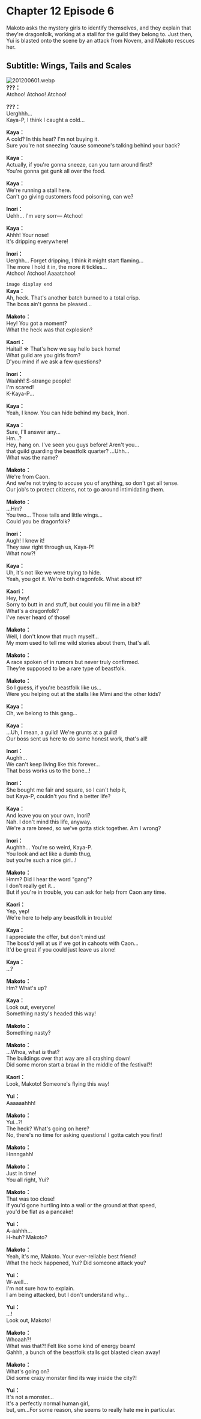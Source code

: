 # Chapter 12 Episode 6
Makoto asks the mystery girls to identify themselves, and they explain that they're dragonfolk, working at a stall for the guild they belong to. Just then, Yui is blasted onto the scene by an attack from Novem, and Makoto rescues her.
  
## Subtitle: Wings, Tails and Scales
  
![201200601.webp](https://redive.estertion.win/card/story/201200601.webp)  
**???：**  
Atchoo! Atchoo! Atchoo!  
  
**???：**  
Uerghhh...  
Kaya-P, I think I caught a cold...  
  
**Kaya：**  
A cold? In this heat? I'm not buying it.  
Sure you're not sneezing 'cause someone's talking behind your back?  
  
**Kaya：**  
Actually, if you're gonna sneeze, can you turn around first?  
You're gonna get gunk all over the food.  
  
**Kaya：**  
We're running a stall here.  
Can't go giving customers food poisoning, can we?  
  
**Inori：**  
Uehh... I'm very sorr— Atchoo!  
  
**Kaya：**  
Ahhh! Your nose!  
 It's dripping everywhere!  
  
**Inori：**  
Uerghh... Forget dripping, I think it might start flaming...  
The more I hold it in, the more it tickles...  
Atchoo! Atchoo! Aaaatchoo!  
  
`image display end`  
**Kaya：**  
Ah, heck. That's another batch burned to a total crisp.  
The boss ain't gonna be pleased...  
  
**Makoto：**  
Hey! You got a moment?  
What the heck was that explosion?  
  
**Kaori：**  
Haitai! ☆ That's how we say hello back home!  
What guild are you girls from?  
D'you mind if we ask a few questions?  
  
**Inori：**  
Waahh! S-strange people!  
 I'm scared!  
K-Kaya-P...  
  
**Kaya：**  
Yeah, I know. You can hide behind my back, Inori.  
  
**Kaya：**  
Sure, I'll answer any...  
Hm...?  
 Hey, hang on. I've seen you guys before! Aren't you...  
that guild guarding the beastfolk quarter? ...Uhh...  
 What was the name?  
  
**Makoto：**  
We're from Caon.  
And we're not trying to accuse you of anything, so don't get all tense.  
Our job's to protect citizens, not to go around intimidating them.  
  
**Makoto：**  
...Hm?  
You two... Those tails and little wings...  
Could you be dragonfolk?  
  
**Inori：**  
Augh! I knew it!  
They saw right through us, Kaya-P!  
 What now?!  
  
**Kaya：**  
Uh, it's not like we were trying to hide.  
Yeah, you got it. We're both dragonfolk. What about it?  
  
**Kaori：**  
Hey, hey!  
Sorry to butt in and stuff, but could you fill me in a bit?  
What's a dragonfolk?  
 I've never heard of those!  
  
**Makoto：**  
Well, I don't know that much myself...  
My mom used to tell me wild stories about them, that's all.  
  
**Makoto：**  
A race spoken of in rumors but never truly confirmed.  
They're supposed to be a rare type of beastfolk.  
  
**Makoto：**  
So I guess, if you're beastfolk like us...  
Were you helping out at the stalls like Mimi and the other kids?  
  
**Kaya：**  
Oh, we belong to this gang...  
  
**Kaya：**  
...Uh, I mean, a guild! We're grunts at a guild!  
Our boss sent us here to do some honest work, that's all!  
  
**Inori：**  
Aughh...  
 We can't keep living like this forever...  
That boss works us to the bone...!  
  
**Inori：**  
She bought me fair and square, so I can't help it,  
but Kaya-P, couldn't you find a better life?  
  
**Kaya：**  
And leave you on your own, Inori?  
Nah. I don't mind this life, anyway.  
We're a rare breed, so we've gotta stick together. Am I wrong?  
  
**Inori：**  
Aughhh... You're so weird, Kaya-P.  
You look and act like a dumb thug,  
 but you're such a nice girl...!  
  
**Makoto：**  
Hmm? Did I hear the word \"gang\"?  
I don't really get it...  
But if you're in trouble, you can ask for help from Caon any time.  
  
**Kaori：**  
Yep, yep!  
 We're here to help any beastfolk in trouble!  
  
**Kaya：**  
I appreciate the offer, but don't mind us!  
The boss'd yell at us if we got in cahoots with Caon...  
It'd be great if you could just leave us alone!  
  
**Kaya：**  
...?  
  
**Makoto：**  
Hm? What's up?  
  
**Kaya：**  
Look out, everyone!  
Something nasty's headed this way!  
  
**Makoto：**  
Something nasty?  
  
**Makoto：**  
...Whoa, what *is* that?  
The buildings over that way are all crashing down!  
Did some moron start a brawl in the middle of the festival?!  
  
**Kaori：**  
Look, Makoto! Someone's flying this way!  
  
**Yui：**  
Aaaaaahhh!  
  
**Makoto：**  
Yui...?!  
The heck? What's going on here?  
No, there's no time for asking questions! I gotta catch you first!  
  
**Makoto：**  
Hnnngahh!  
  
**Makoto：**  
Just in time!  
You all right, Yui?  
  
**Makoto：**  
That was too close!  
If you'd gone hurtling into a wall or the ground at that speed,  
you'd be flat as a pancake!  
  
**Yui：**  
A-aahhh...  
H-huh? Makoto?  
  
**Makoto：**  
Yeah, it's me, Makoto. Your ever-reliable best friend!  
What the heck happened, Yui? Did someone attack you?  
  
**Yui：**  
W-well...  
I'm not sure how to explain.  
I am being attacked, but I don't understand why...  
  
**Yui：**  
...!  
Look out, Makoto!  
  
**Makoto：**  
Whoaah?!  
What was that?! Felt like some kind of energy beam!  
Gahhh, a bunch of the beastfolk stalls got blasted clean away!  
  
**Makoto：**  
What's going on?  
Did some crazy monster find its way inside the city?!  
  
**Yui：**  
It's not a monster...  
It's a perfectly normal human girl,  
 but, um...For some reason, she seems to really hate me in particular.  
